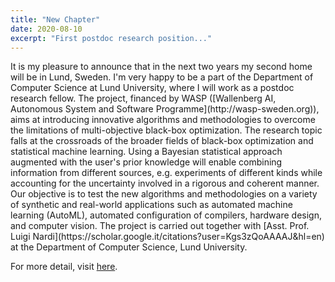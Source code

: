 ```yaml
---
title: "New Chapter"
date: 2020-08-10
excerpt: "First postdoc research position..."
---
```


<p class="text-justify">It is my pleasure to announce that in the next two years my second home will be in Lund, Sweden. I'm very happy to be a part of the Department of Computer Science at Lund University, where I will work as a postdoc research fellow. The project, financed by WASP ([Wallenberg AI, Autonomous System and Software Programme](http://wasp-sweden.org)), aims at introducing innovative algorithms and methodologies to overcome the limitations of multi-objective black-box optimization. The research topic falls at the crossroads of the broader fields of black-box optimization and statistical machine learning. Using a Bayesian statistical approach augmented with the user's prior knowledge will enable combining information from different sources, e.g. experiments of different kinds while accounting for the uncertainty involved in a rigorous and coherent manner. Our objective is to test the new algorithms and methodologies on a variety of synthetic and real-world applications such as automated machine learning (AutoML), automated configuration of compilers, hardware design, and computer vision. The project is carried out together with [Asst. Prof. Luigi Nardi](https://scholar.google.it/citations?user=Kgs3zQoAAAAJ&hl=en) at the Department of Computer Science, Lund University.

For more detail, visit [here](https://lu.varbi.com/en/what:job/jobID:300056/type:job/where:4/apply:1?fbclid=IwAR3EFop3058sDNH5zPdNMuYzlDRr5aqnLqbBOmviiXs5CgRaBYZrCYTle_M).</p>